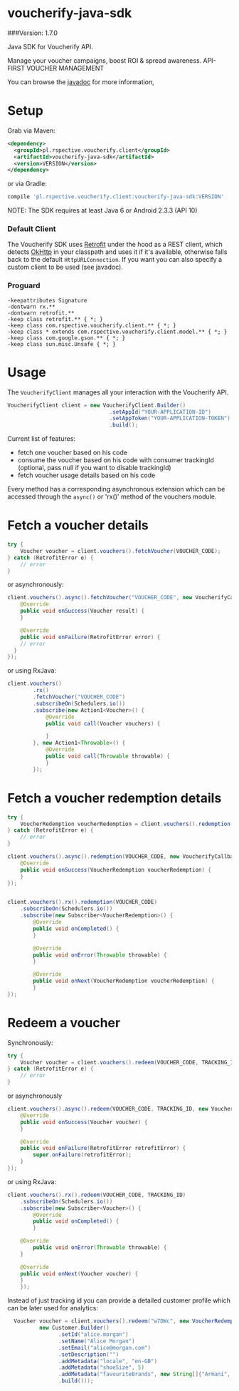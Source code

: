 voucherify-java-sdk
===============

###Version: 1.7.0

Java SDK for Voucherify API.

Manage your voucher campaigns, boost ROI & spread awareness. API-FIRST VOUCHER MANAGEMENT

You can browse the [javadoc](http://rspective.github.io/voucherify-java-sdk/apidocs/index.html) for more information,

Setup
=====

Grab via Maven:
```xml
<dependency>
  <groupId>pl.rspective.voucherify.client</groupId>
  <artifactId>voucherify-java-sdk</artifactId>
  <version>VERSION</version>
</dependency>
```
or via Gradle:
```groovy
compile 'pl.rspective.voucherify.client:voucherify-java-sdk:VERSION'
```

NOTE:
The SDK requires at least Java 6 or Android 2.3.3 (API 10)


### Default Client

The Voucherify SDK uses [Retrofit](http://square.github.io/retrofit/) under the hood as a REST client, which detects [OkHttp](http://square.github.io/okhttp/) in your classpath and uses it if it's available, otherwise falls back to the default `HttpURLConnection`.
If you want you can also specify a custom client to be used (see javadoc).


### Proguard
```
-keepattributes Signature
-dontwarn rx.**
-dontwarn retrofit.**
-keep class retrofit.** { *; }
-keep class com.rspective.voucherify.client.** { *; }
-keep class * extends com.rspective.voucherify.client.model.** { *; }
-keep class com.google.gson.** { *; }
-keep class sun.misc.Unsafe { *; }
```

Usage
=====
The `VoucherifyClient` manages all your interaction with the Voucherify API.

```java
VoucherifyClient client = new VoucherifyClient.Builder()
                                .setAppId("YOUR-APPLICATION-ID")
                                .setAppToken("YOUR-APPLICATION-TOKEN")
                                .build();
```

Current list of features:
- fetch one voucher based on his code
- consume the voucher based on his code with consumer trackingId (optional, pass null if you want to disable trackingId)
- fetch voucher usage details based on his code

Every method has a corresponding asynchronous extension which can be accessed through the `async()` or 'rx()' method of the vouchers module.

Fetch a voucher details
===

```java
try {
    Voucher voucher = client.vouchers().fetchVoucher(VOUCHER_CODE);
} catch (RetrofitError e) {
    // error
}
```

or asynchronously:

```java
client.vouchers().async().fetchVoucher("VOUCHER_CODE", new VoucherifyCallback<Voucher>() {
    @Override
    public void onSuccess(Voucher result) {
    }

    @Override
    public void onFailure(RetrofitError error) {
    // error
  }
});
```

or using RxJava:

```java
client.vouchers()
        .rx()
        .fetchVoucher("VOUCHER_CODE")
        .subscribeOn(Schedulers.io())
        .subscribe(new Action1<Voucher>() {
            @Override
            public void call(Voucher vouchers) {

            }
        }, new Action1<Throwable>() {
            @Override
            public void call(Throwable throwable) {
            }
        });
```

Fetch a voucher redemption details
===
```java
try {
    VoucherRedemption voucherRedemption = client.vouchers().redemption(VOUCHER_CODE);
} catch (RetrofitError e) {
    // error
}

client.vouchers().async().redemption(VOUCHER_CODE, new VoucherifyCallback<VoucherRedemption>() {
    @Override
    public void onSuccess(VoucherRedemption voucherRedemption) {
    }
});


client.vouchers().rx().redemption(VOUCHER_CODE)
    .subscribeOn(Schedulers.io())
    .subscribe(new Subscriber<VoucherRedemption>() {
        @Override
        public void onCompleted() {
        }

        @Override
        public void onError(Throwable throwable) {
        }

        @Override
        public void onNext(VoucherRedemption voucherRedemption) {
        }
});

```

Redeem a voucher
===

Synchronously:

```java
try {
    Voucher voucher = client.vouchers().redeem(VOUCHER_CODE, TRACKING_ID);
} catch (RetrofitError e) {
    // error
}
```
or asynchronously

```java
client.vouchers().async().redeem(VOUCHER_CODE, TRACKING_ID, new VoucherifyCallback<Voucher>() {
    @Override
    public void onSuccess(Voucher voucher) {
    }

    @Override
    public void onFailure(RetrofitError retrofitError) {
        super.onFailure(retrofitError);
    }
});
```

or using RxJava:

```java
client.vouchers().rx().redeem(VOUCHER_CODE, TRACKING_ID)
    .subscribeOn(Schedulers.io())
    .subscribe(new Subscriber<Voucher>() {
        @Override
        public void onCompleted() {
        }

    @Override
        public void onError(Throwable throwable) {
    }

    @Override
    public void onNext(Voucher voucher) {
    }
    });
```

Instead of just tracking id you can provide a detailed customer profile which can be later used for analytics:

```java
  Voucher voucher = client.vouchers().redeem("w7DWc", new VoucherRedemptionContext(
          new Customer.Builder()
                .setId("alice.morgan")
                .setName("Alice Morgan")
                .setEmail("alice@morgan.com")
                .setDescription("")
                .addMetadata("locale", "en-GB")
                .addMetadata("shoeSize", 5)
                .addMetadata("favouriteBrands", new String[]{"Armani", "L’Autre Chose", "Vicini"})
                .build()));
```
